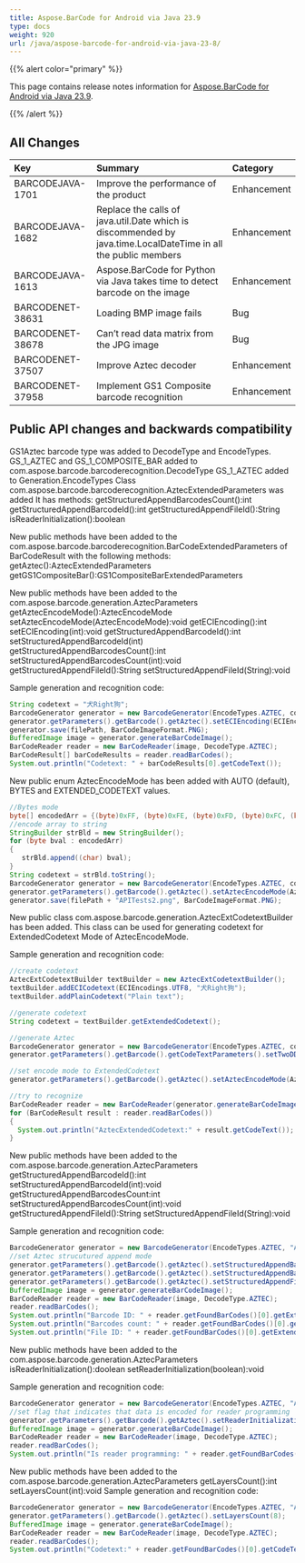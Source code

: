 ```yaml
---
title: Aspose.BarCode for Android via Java 23.9
type: docs
weight: 920
url: /java/aspose-barcode-for-android-via-java-23-8/
---
```


{{% alert color="primary" %}} 

This page contains release notes information for [Aspose.BarCode for Android via Java 23.9](https://downloads.aspose.com/barcode/androidjava/new-releases/aspose.barcode-for-android-via-java-23.9/).

{{% /alert %}} 
## **All Changes**

|**Key**|**Summary**|**Category**|
| :- | :- | :- |
|BARCODEJAVA-1701|Improve the performance of the product|Enhancement|
|BARCODEJAVA-1682|Replace the calls of java.util.Date which is discommended by java.time.LocalDateTime in all the public members|Enhancement|
|BARCODEJAVA-1613|Aspose.BarCode for Python via Java takes time to detect barcode on the image|Enhancement|
|BARCODENET-38631|Loading BMP image fails|Bug|
|BARCODENET-38678|Can’t read data matrix from the JPG image|Bug|
|BARCODENET-37507|Improve Aztec decoder|Enhancement|
|BARCODENET-37958|Implement GS1 Composite barcode recognition|Enhancement|

## Public API changes and backwards compatibility

GS1Aztec barcode type was added to DecodeType and EncodeTypes.
GS_1_AZTEC and GS_1_COMPOSITE_BAR added to com.aspose.barcode.barcoderecognition.DecodeType
GS_1_AZTEC  added to Generation.EncodeTypes
Class com.aspose.barcode.barcoderecognition.AztecExtendedParameters was added
It has methods:
getStructuredAppendBarcodesCount():int
getStructuredAppendBarcodeId():int
getStructuredAppendFileId():String
isReaderInitialization():boolean

New public methods have been added to the com.aspose.barcode.barcoderecognition.BarCodeExtendedParameters of BarCodeResult with the following methods:
getAztec():AztecExtendedParameters
getGS1CompositeBar():GS1CompositeBarExtendedParameters


New public methods have been added to the com.aspose.barcode.generation.AztecParameters
getAztecEncodeMode():AztecEncodeMode
setAztecEncodeMode(AztecEncodeMode):void
getECIEncoding():int
setECIEncoding(int):void
getStructuredAppendBarcodeId():int
setStructuredAppendBarcodeId(int)
getStructuredAppendBarcodesCount():int
setStructuredAppendBarcodesCount(int):void
getStructuredAppendFileId():String
setStructuredAppendFileId(String):void

Sample generation and recognition code:
```java
String codetext = "犬Right狗";
BarcodeGenerator generator = new BarcodeGenerator(EncodeTypes.AZTEC, codetext);
generator.getParameters().getBarcode().getAztec().setECIEncoding(ECIEncodings.UTF8);
generator.save(filePath, BarCodeImageFormat.PNG);
BufferedImage image = generator.generateBarCodeImage();
BarCodeReader reader = new BarCodeReader(image, DecodeType.AZTEC);
BarCodeResult[] barCodeResults = reader.readBarCodes();
System.out.println("Codetext: " + barCodeResults[0].getCodeText());
```
New public enum AztecEncodeMode has been added with AUTO (default), BYTES and EXTENDED_CODETEXT values.
```java
//Bytes mode
byte[] encodedArr = {(byte)0xFF, (byte)0xFE, (byte)0xFD, (byte)0xFC, (byte)0xFB, (byte)0xFA, (byte)0xF9};
//encode array to string
StringBuilder strBld = new StringBuilder();
for (byte bval : encodedArr)
{
   strBld.append((char) bval);
}
String codetext = strBld.toString();
BarcodeGenerator generator = new BarcodeGenerator(EncodeTypes.AZTEC, codetext);
generator.getParameters().getBarcode().getAztec().setAztecEncodeMode(AztecEncodeMode.BYTES);
generator.save(filePath + "APITests2.png", BarCodeImageFormat.PNG);

```

New public class com.aspose.barcode.generation.AztecExtCodetextBuilder has been added.
This class can be used for generating codetext for ExtendedCodetext Mode of AztecEncodeMode.

Sample generation and recognition code:
```java
//create codetext
AztecExtCodetextBuilder textBuilder = new AztecExtCodetextBuilder();
textBuilder.addECICodetext(ECIEncodings.UTF8, "犬Right狗");
textBuilder.addPlainCodetext("Plain text");

//generate codetext
String codetext = textBuilder.getExtendedCodetext();

//generate Aztec
BarcodeGenerator generator = new BarcodeGenerator(EncodeTypes.AZTEC, codetext);
generator.getParameters().getBarcode().getCodeTextParameters().setTwoDDisplayText("Extended Codetext");

//set encode mode to ExtendedCodetext
generator.getParameters().getBarcode().getAztec().setAztecEncodeMode(AztecEncodeMode.EXTENDED_CODETEXT);

//try to recognize
BarCodeReader reader = new BarCodeReader(generator.generateBarCodeImage(), DecodeType.AZTEC);
for (BarCodeResult result : reader.readBarCodes())
{
  System.out.println("AztecExtendedCodetext:" + result.getCodeText());
}
```

New public methods have been added to the com.aspose.barcode.generation.AztecParameters
getStructuredAppendBarcodeId():int
setStructuredAppendBarcodeId(int):void
getStructuredAppendBarcodesCount:int
setStructuredAppendBarcodesCount(int):void
getStructuredAppendFileId():String
setStructuredAppendFileId(String):void

Sample generation and recognition code:
```java
BarcodeGenerator generator = new BarcodeGenerator(EncodeTypes.AZTEC, "Aspose");
//set Aztec strucutured append mode
generator.getParameters().getBarcode().getAztec().setStructuredAppendBarcodeId(3);
generator.getParameters().getBarcode().getAztec().setStructuredAppendBarcodesCount(5);
generator.getParameters().getBarcode().getAztec().setStructuredAppendFileId("ABCD");
BufferedImage image = generator.generateBarCodeImage();
BarCodeReader reader = new BarCodeReader(image, DecodeType.AZTEC);
reader.readBarCodes();
System.out.println("Barcode ID: " + reader.getFoundBarCodes()[0].getExtended().getAztec().getStructuredAppendBarcodeId());
System.out.println("Barcodes count: " + reader.getFoundBarCodes()[0].getExtended().getAztec().getStructuredAppendBarcodesCount());
System.out.println("File ID: " + reader.getFoundBarCodes()[0].getExtended().getAztec().getStructuredAppendFileId());
```

New public methods have been added to the com.aspose.barcode.generation.AztecParameters
isReaderInitialization():doolean
setReaderInitialization(boolean):void

Sample generation and recognition code:
```java
BarcodeGenerator generator = new BarcodeGenerator(EncodeTypes.AZTEC, "Aspose");
//set flag that indicates that data is encoded for reader programming
generator.getParameters().getBarcode().getAztec().setReaderInitialization(true);
BufferedImage image = generator.generateBarCodeImage();
BarCodeReader reader = new BarCodeReader(image, DecodeType.AZTEC);
reader.readBarCodes();
System.out.println("Is reader programming: " + reader.getFoundBarCodes()[0].getExtended().getAztec().isReaderInitialization());
```

New public methods have been added to the com.aspose.barcode.generation.AztecParameters
getLayersCount():int
setLayersCount(int):void
Sample generation and recognition code:
```java
BarcodeGenerator generator = new BarcodeGenerator(EncodeTypes.AZTEC, "Aspose");
generator.getParameters().getBarcode().getAztec().setLayersCount(8);
BufferedImage image = generator.generateBarCodeImage();
BarCodeReader reader = new BarCodeReader(image, DecodeType.AZTEC);
reader.readBarCodes();
System.out.println("Codetext:" + reader.getFoundBarCodes()[0].getCodeText());
```


